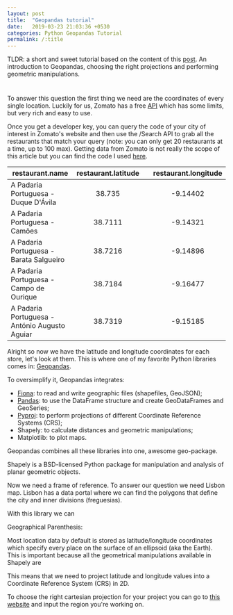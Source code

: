```yaml
---
layout: post
title:  "Geopandas tutorial"
date:   2019-03-23 21:03:36 +0530
categories: Python Geopandas Tutorial
permalink: /:title
---
```

TLDR: a short and sweet tutorial based on the content of this [post](https://ricardozacarias.com/padarias). An introduction to Geopandas, choosing the right projections and performing geometric manipulations.

<h1 id="posts-label"></h1>

To answer this question the first thing we need are the coordinates of every single location. Luckily for us, Zomato has a free [API](https://developers.zomato.com/api) which has some limits, but very rich and easy to use. 

Once you get a developer key, you can query the code of your city of interest in Zomato's website and then use the /Search API to grab all the restaurants that match your query (note: you can only get 20 restaurants at a time, up to 100 max). Getting data from Zomato is not really the scope of this article but you can find the code I used [here](github.com).

| restaurant.name                               | restaurant.latitude |      | restaurant.longitude |
| --------------------------------------------- | :-----------------: | ---- | :------------------: |
| A Padaria Portuguesa - Duque D'Ávila          |       38.735        |      |       -9.14402       |
| A Padaria Portuguesa - Camões                 |       38.7111       |      |       -9.14321       |
| A Padaria Portuguesa - Barata Salgueiro       |       38.7216       |      |       -9.14896       |
| A Padaria Portuguesa - Campo de Ourique       |       38.7184       |      |       -9.16477       |
| A Padaria Portuguesa - António Augusto Aguiar |       38.7319       |      |       -9.15185       |

Alright so now we have the latitude and longitude coordinates for each store, let's look at them. This is where one of my favorite Python libraries comes in: [Geopandas](https://geopandas.org/).

To oversimplify it, Geopandas integrates:

- [Fiona](https://pypi.org/project/Fiona/): to read and write geographic files (shapefiles, GeoJSON);
- [Pandas](https://pandas.pydata.org/): to use the DataFrame structure and create GeoDataFrames and GeoSeries;
- [Pyproj](https://pypi.org/project/pyproj/): to perform projections of different Coordinate Reference Systems (CRS);
- Shapely: to calculate distances and geometric manipulations;
- Matplotlib: to plot maps.

Geopandas combines all these libraries into one, awesome geo-package.



Shapely is a BSD-licensed Python package for manipulation and analysis of planar geometric objects.

Now we need a frame of reference. To answer our question we need Lisbon map. Lisbon has a data portal where we can find the polygons that define the city and inner divisions (freguesias).

With this library we can

<i class="fas fa-camera"></i>

Geographical Parenthesis:

Most location data by default is stored as latitude/longitude coordinates which specify every place on the surface of an ellipsoid (aka the Earth). This is important because all the geometrical manipulations available in Shapely are 

This means that we need to project latitude and longitude values into a Coordinate Reference System (CRS) in 2D. 

To choose the right cartesian projection for your project you can go to [this website](https://epsg.io/) and input the region you're working on. 